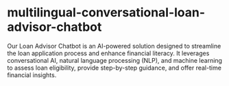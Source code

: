 # multilingual-conversational-loan-advisor-chatbot
Our Loan Advisor Chatbot is an AI-powered solution designed to streamline the loan application process and enhance financial literacy. It leverages conversational AI, natural language processing (NLP), and machine learning to assess loan eligibility, provide step-by-step guidance, and offer real-time financial insights.
